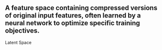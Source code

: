 A feature space containing compressed versions of original input features, often learned by a neural network to optimize specific training objectives.
---
Latent Space
